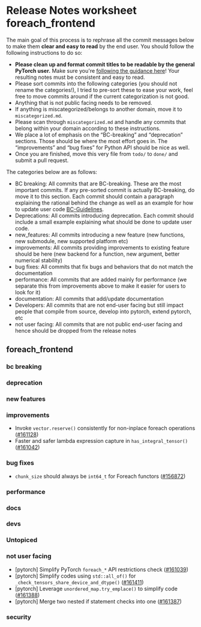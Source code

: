 
# Release Notes worksheet foreach_frontend

The main goal of this process is to rephrase all the commit messages below to make them **clear and easy to read** by the end user. You should follow the following instructions to do so:

* **Please clean up and format commit titles to be readable by the general PyTorch user.** Make sure you're [following the guidance here](https://docs.google.com/document/d/14OmgGBr1w6gl1VO47GGGdwrIaUNr92DFhQbY_NEk8mQ/edit)! Your resulting notes must be consistent and easy to read.
* Please sort commits into the following categories (you should not rename the categories!), I tried to pre-sort these to ease your work, feel free to move commits around if the current categorization is not good.
* Anything that is not public facing needs to be removed.
* If anything is miscategorized/belongs to another domain, move it to `miscategorized.md`.
* Please scan through `miscategorized.md` and handle any commits that belong within your domain according to these instructions.
* We place a lot of emphasis on the “BC-breaking” and “deprecation” sections. Those should be where the most effort goes in. The “improvements” and “bug fixes” for Python API should be nice as well.
* Once you are finished, move this very file from `todo/` to `done/` and submit a pull request.

The categories below are as follows:

* BC breaking: All commits that are BC-breaking. These are the most important commits. If any pre-sorted commit is actually BC-breaking, do move it to this section. Each commit should contain a paragraph explaining the rational behind the change as well as an example for how to update user code [BC-Guidelines](https://docs.google.com/document/d/14OmgGBr1w6gl1VO47GGGdwrIaUNr92DFhQbY_NEk8mQ/edit#heading=h.a9htwgvvec1m).
* Deprecations: All commits introducing deprecation. Each commit should include a small example explaining what should be done to update user code.
* new_features: All commits introducing a new feature (new functions, new submodule, new supported platform etc)
* improvements: All commits providing improvements to existing feature should be here (new backend for a function, new argument, better numerical stability)
* bug fixes: All commits that fix bugs and behaviors that do not match the documentation
* performance: All commits that are added mainly for performance (we separate this from improvements above to make it easier for users to look for it)
* documentation: All commits that add/update documentation
* Developers: All commits that are not end-user facing but still impact people that compile from source, develop into pytorch, extend pytorch, etc
* not user facing: All commits that are not public end-user facing and hence should be dropped from the release notes

## foreach_frontend
### bc breaking
### deprecation
### new features
### improvements
- Invoke `vector.reserve()` consistently for non-inplace foreach operations ([#161128](https://github.com/pytorch/pytorch/pull/161128))
- Faster and safer lambda expression capture in `has_integral_tensor()` ([#161042](https://github.com/pytorch/pytorch/pull/161042))
### bug fixes
- `chunk_size` should always be `int64_t` for Foreach functors ([#156872](https://github.com/pytorch/pytorch/pull/156872))
### performance
### docs
### devs
### Untopiced
### not user facing
- [pytorch] Simplify PyTorch `foreach_*` API restrictions check ([#161039](https://github.com/pytorch/pytorch/pull/161039))
- [pytorch] Simplify codes using `std::all_of()` for `_check_tensors_share_device_and_dtype()` ([#161411](https://github.com/pytorch/pytorch/pull/161411))
- [pytorch] Leverage `unordered_map.try_emplace()` to simplify code ([#161388](https://github.com/pytorch/pytorch/pull/161388))
- [pytorch] Merge two nested if statement checks into one ([#161387](https://github.com/pytorch/pytorch/pull/161387))

### security
